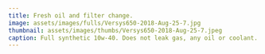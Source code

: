 ```yaml
---
title: Fresh oil and filter change.
image: assets/images/fulls/Versys650-2018-Aug-25-7.jpg
thumbnail: assets/images/thumbs/Versys650-2018-Aug-25-7.jpeg
caption: Full synthetic 10w-40. Does not leak gas, any oil or coolant. Does not use any oil between change intervals.<br>Maintenance done in last 12 months includes oil and oil filter, air filter, spark plugs, water pump seal.
---
```


